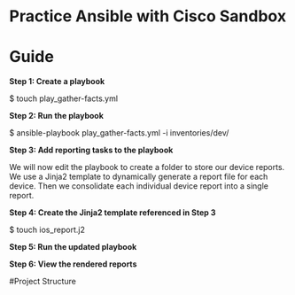 
# Practice Ansible with Cisco Sandbox 

# Guide

**Step 1: Create a playbook**

$ touch play_gather-facts.yml

**Step 2: Run the playbook**

$ ansible-playbook play_gather-facts.yml -i inventories/dev/

**Step 3: Add reporting tasks to the playbook**

We will now edit the playbook to create a folder to store our device reports. We use a Jinja2 template to dynamically generate a report file for each device. Then we consolidate each individual device report into a single report.

**Step 4: Create the Jinja2 template referenced in Step 3**

$ touch ios_report.j2

**Step 5: Run the updated playbook**

**Step 6: View the rendered reports**

#Project Structure
